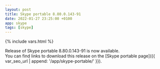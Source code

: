 ```yaml
---
layout: post
title: Skype portable 8.80.0.143-91
date: 2022-01-27 23:25:00 +0100
app: skype
tags: [skype]
---
```

{% include vars.html %}

Release of Skype portable 8.80.0.143-91 is now available.<br />
You can find links to download this release on the [Skype portable page]({{ var_seo_url | append: '/app/skype-portable/' }}).
